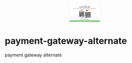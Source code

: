 <center><img src="logo.png" width=20%;></center>

# payment-gateway-alternate
payment gateway alternate
